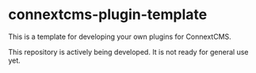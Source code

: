 # connextcms-plugin-template
This is a template for developing your own plugins for ConnextCMS.

This repository is actively being developed. It is not ready for general use yet.
